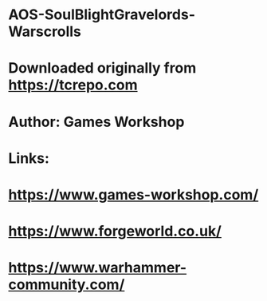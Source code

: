 # AOS-SoulBlightGravelords-Warscrolls
# Downloaded originally from https://tcrepo.com
# 
# Author: Games Workshop
# 
# Links:
# https://www.games-workshop.com/
# https://www.forgeworld.co.uk/
# https://www.warhammer-community.com/
# 